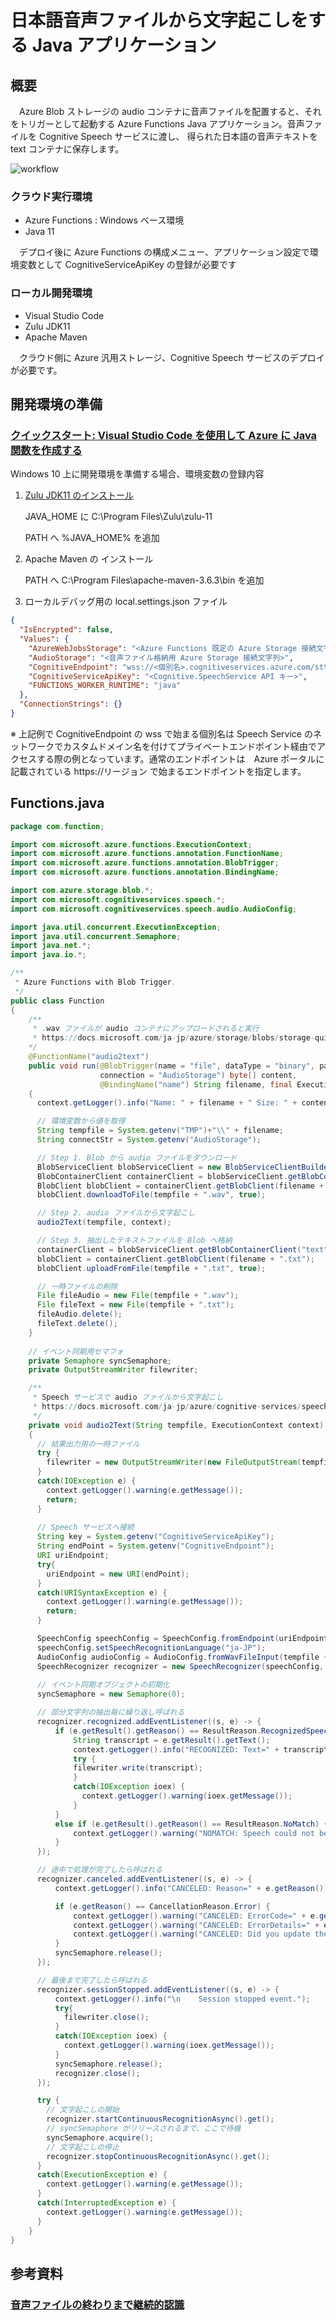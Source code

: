 # 日本語音声ファイルから文字起こしをする Java アプリケーション

## 概要
　Azure Blob ストレージの audio コンテナに音声ファイルを配置すると、それをトリガーとして起動する Azure Functions Java アプリケーション。音声ファイルを Cognitive Speech サービスに渡し、 得られた日本語の音声テキストを text コンテナに保存します。

 <img src="/images/workflow.png" title="workflow">

### クラウド実行環境
- Azure Functions : Windows ベース環境
- Java 11

　デプロイ後に Azure Functions の構成メニュー、アプリケーション設定で環境変数として CognitiveServiceApiKey の登録が必要です

### ローカル開発環境
- Visual Studio Code
- Zulu JDK11
- Apache Maven

　クラウド側に Azure 汎用ストレージ、Cognitive Speech サービスのデプロイが必要です。

## 開発環境の準備

### [クイックスタート: Visual Studio Code を使用して Azure に Java 関数を作成する](https://docs.microsoft.com/ja-jp/azure/azure-functions/create-first-function-vs-code-java)

Windows 10 上に開発環境を準備する場合、環境変数の登録内容

1. [Zulu JDK11 のインストール](https://www.azul.com/downloads/azure-only/zulu/?version=java-11-lts&os=windows&architecture=x86-64-bit&package=jdk)

    JAVA_HOME に C:\Program Files\Zulu\zulu-11

    PATH へ %JAVA_HOME% を追加

2. Apache Maven の インストール

    PATH へ C:\Program Files\apache-maven-3.6.3\bin を追加

3. ローカルデバッグ用の local.settings.json ファイル

```json:local.settings.json
{
  "IsEncrypted": false,
  "Values": {
    "AzureWebJobsStorage": "<Azure Functions 既定の Azure Storage 接続文字列>",
    "AudioStorage": "<音声ファイル格納用 Azure Storage 接続文字列>",
    "CognitiveEndpoint": "wss://<個別名>.cognitiveservices.azure.com/stt/speech/recognition/conversation/cognitiveservices/v1",
    "CognitiveServiceApiKey": "<Cognitive.SpeechService API キー>",
    "FUNCTIONS_WORKER_RUNTIME": "java"
  },
  "ConnectionStrings": {}
}
```
※ 上記例で CognitiveEndpoint の wss で始まる個別名は Speech Service のネットワークでカスタムドメイン名を付けてプライベートエンドポイント経由でアクセスする際の例となっています。通常のエンドポイントは　Azure ポータルに記載されている https://リージョン で始まるエンドポイントを指定します。

## Functions.java

```java:Functions.java
package com.function;

import com.microsoft.azure.functions.ExecutionContext;
import com.microsoft.azure.functions.annotation.FunctionName;
import com.microsoft.azure.functions.annotation.BlobTrigger;
import com.microsoft.azure.functions.annotation.BindingName;

import com.azure.storage.blob.*;
import com.microsoft.cognitiveservices.speech.*;
import com.microsoft.cognitiveservices.speech.audio.AudioConfig;

import java.util.concurrent.ExecutionException;
import java.util.concurrent.Semaphore;
import java.net.*;
import java.io.*;

/**
 * Azure Functions with Blob Trigger.
 */
public class Function 
{
    /** 
     * .wav ファイルが audio コンテナにアップロードされると実行
     * https://docs.microsoft.com/ja-jp/azure/storage/blobs/storage-quickstart-blobs-java
    */
    @FunctionName("audio2text")
    public void run(@BlobTrigger(name = "file", dataType = "binary", path = "audio/{name}.wav", 
                    connection = "AudioStorage") byte[] content,
                    @BindingName("name") String filename, final ExecutionContext context) 
    {
      context.getLogger().info("Name: " + filename + " Size: " + content.length + " bytes");

      // 環境変数から値を取得
      String tempfile = System.getenv("TMP")+"\\" + filename;
      String connectStr = System.getenv("AudioStorage");

      // Step 1. Blob から audio ファイルをダウンロード
      BlobServiceClient blobServiceClient = new BlobServiceClientBuilder().connectionString(connectStr).buildClient();
      BlobContainerClient containerClient = blobServiceClient.getBlobContainerClient("audio");
      BlobClient blobClient = containerClient.getBlobClient(filename + ".wav");
      blobClient.downloadToFile(tempfile + ".wav", true);

      // Step 2. audio ファイルから文字起こし
      audio2Text(tempfile, context);

      // Step 3. 抽出したテキストファイルを Blob へ格納
      containerClient = blobServiceClient.getBlobContainerClient("text");
      blobClient = containerClient.getBlobClient(filename + ".txt");
      blobClient.uploadFromFile(tempfile + ".txt", true);

      // 一時ファイルの削除
      File fileAudio = new File(tempfile + ".wav");
      File fileText = new File(tempfile + ".txt");
      fileAudio.delete();
      fileText.delete();
    }
    
    // イベント同期用セマフォ
    private Semaphore syncSemaphore;
    private OutputStreamWriter filewriter;

    /**
     * Speech サービスで audio ファイルから文字起こし
     * https://docs.microsoft.com/ja-jp/azure/cognitive-services/speech-service/get-started-speech-to-text
     */
    private void audio2Text(String tempfile, ExecutionContext context) 
    {
      // 結果出力用の一時ファイル
      try {
        filewriter = new OutputStreamWriter(new FileOutputStream(tempfile + ".txt"), "UTF-8");
      }
      catch(IOException e) {
        context.getLogger().warning(e.getMessage());
        return;
      }
      
      // Speech サービスへ接続
      String key = System.getenv("CognitiveServiceApiKey");
      String endPoint = System.getenv("CognitiveEndpoint");
      URI uriEndpoint;
      try{
        uriEndpoint = new URI(endPoint);
      }
      catch(URISyntaxException e) {
        context.getLogger().warning(e.getMessage());
        return;
      }

      SpeechConfig speechConfig = SpeechConfig.fromEndpoint(uriEndpoint, key);
      speechConfig.setSpeechRecognitionLanguage("ja-JP");
      AudioConfig audioConfig = AudioConfig.fromWavFileInput(tempfile + ".wav");
      SpeechRecognizer recognizer = new SpeechRecognizer(speechConfig, audioConfig);
      
      // イベント同期オブジェクトの初期化
      syncSemaphore = new Semaphore(0);

      // 部分文字列の抽出毎に繰り返し呼ばれる
      recognizer.recognized.addEventListener((s, e) -> {
          if (e.getResult().getReason() == ResultReason.RecognizedSpeech) {
              String transcript = e.getResult().getText();
              context.getLogger().info("RECOGNIZED: Text=" + transcript);
              try {
              filewriter.write(transcript);
              }
              catch(IOException ioex) {
                context.getLogger().warning(ioex.getMessage());
              }
          }
          else if (e.getResult().getReason() == ResultReason.NoMatch) {
              context.getLogger().warning("NOMATCH: Speech could not be recognized.");
          }
      });

      // 途中で処理が完了したら呼ばれる
      recognizer.canceled.addEventListener((s, e) -> {
          context.getLogger().info("CANCELED: Reason=" + e.getReason());

          if (e.getReason() == CancellationReason.Error) {
              context.getLogger().warning("CANCELED: ErrorCode=" + e.getErrorCode());
              context.getLogger().warning("CANCELED: ErrorDetails=" + e.getErrorDetails());
              context.getLogger().warning("CANCELED: Did you update the subscription info?");
          }
          syncSemaphore.release();
      });

      // 最後まで完了したら呼ばれる
      recognizer.sessionStopped.addEventListener((s, e) -> {
          context.getLogger().info("\n    Session stopped event.");
          try{
            filewriter.close();
          }
          catch(IOException ioex) {
            context.getLogger().warning(ioex.getMessage());
          }
          syncSemaphore.release();
          recognizer.close();
      });

      try {
        // 文字起こしの開始
        recognizer.startContinuousRecognitionAsync().get();        
        // syncSemaphore がリリースされるまで、ここで待機
        syncSemaphore.acquire();
        // 文字起こしの停止
        recognizer.stopContinuousRecognitionAsync().get();
      }
      catch(ExecutionException e) {
        context.getLogger().warning(e.getMessage());
      }
      catch(InterruptedException e) {
        context.getLogger().warning(e.getMessage());
      }
    }
}
```

## 参考資料

### [音声ファイルの終わりまで継続的認識](https://docs.microsoft.com/ja-jp/azure/cognitive-services/speech-service/get-started-speech-to-text?tabs=windowsinstall&pivots=programming-language-java#%E7%B6%99%E7%B6%9A%E7%9A%84%E8%AA%8D%E8%AD%98)

